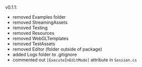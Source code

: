 
v0.1.1:   
- removed Examples folder
- removed StreamingAssets
- removed Testing
- removed Resources
- removed WebGLTemplates
- removed TestAssets
- removed Editor (folder outside of package)
- added Logs folder to .gitignore
- commented out `[ExecuteInEditMode]` attribute in `Session.cs` 